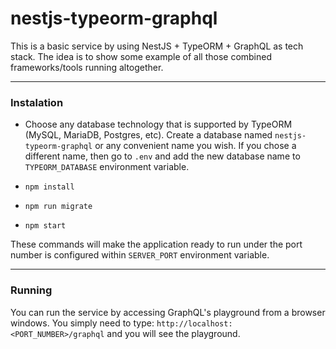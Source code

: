 # nestjs-typeorm-graphql

This is a basic service by using NestJS + TypeORM + GraphQL as tech stack.
The idea is to show some example of all those combined frameworks/tools running
altogether.

--- 

### **Instalation**
- Choose any database technology that is supported by TypeORM (MySQL, MariaDB, Postgres, etc). Create a database named `nestjs-typeorm-graphql` or any convenient name you wish. If you chose a different name, then go to `.env` and add the new database name to `TYPEORM_DATABASE` environment variable.

- `npm install`
- `npm run migrate`
- `npm start`

These commands will make the application ready to run under the port number is configured within `SERVER_PORT` environment variable.

---

### **Running**

You can run the service by accessing GraphQL's playground from a browser windows. You simply need to type: `http://localhost:<PORT_NUMBER>/graphql` and you will see the playground.
